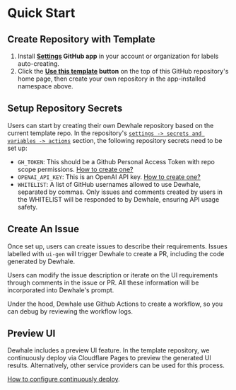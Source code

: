 # Quick Start

## Create Repository with Template

1.  Install **[Settings][1] GitHub app** in your account or organization for labels auto-creating.
2.  Click the **[Use this template][2] button** on the top of this GitHub repository's home page, then create your own repository in the app-installed namespace above.

## Setup Repository Secrets

Users can start by creating their own Dewhale repository based on the current template repo. In the repository's [`settings -> secrets and variables -> actions`][3] section, the following repository secrets need to be set up:

- `GH_TOKEN`: This should be a Github Personal Access Token with repo scope permissions. [How to create one?][4]
- `OPENAI_API_KEY`: This is an OpenAI API key. [How to create one?][5]
- `WHITELIST`: A list of GitHub usernames allowed to use Dewhale, separated by commas. Only issues and comments created by users in the WHITELIST will be responded to by Dewhale, ensuring API usage safety.

## Create An Issue

Once set up, users can create issues to describe their requirements. Issues labelled with `ui-gen` will trigger Dewhale to create a PR, including the code generated by Dewhale.

Users can modify the issue description or iterate on the UI requirements through comments in the issue or PR. All these information will be incorporated into Dewhale's prompt.

Under the hood, Dewhale use Github Actions to create a workflow, so you can debug by reviewing the workflow logs.

## Preview UI

Dewhale includes a preview UI feature. In the template repository, we continuously deploy via Cloudflare Pages to preview the generated UI results. Alternatively, other service providers can be used for this process.

[How to configure continuously deploy](./CD.md).

[1]: https://github.com/apps/settings
[2]: https://github.com/new?template_name=dewhale&template_owner=Yuyz0112
[3]: https://docs.github.com/en/actions/security-guides/using-secrets-in-github-actions#creating-secrets-for-a-repository
[4]: https://docs.github.com/en/authentication/keeping-your-account-and-data-secure/managing-your-personal-access-tokens#creating-a-personal-access-token-classic
[5]: https://platform.openai.com/docs/quickstart/account-setup
